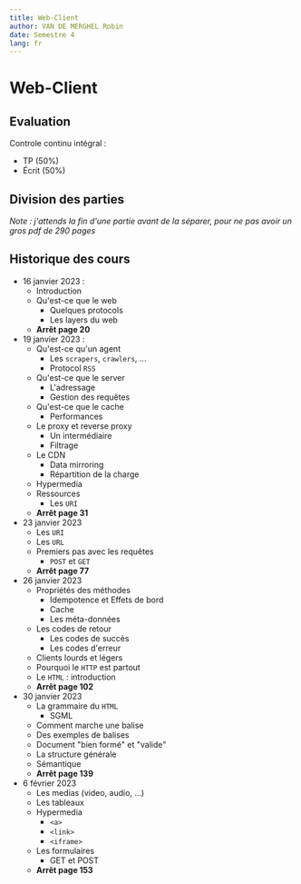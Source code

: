 ```yaml
---
title: Web-Client
author: VAN DE MERGHEL Robin
date: Semestre 4
lang: fr
---
```


# Web-Client

## Evaluation

Controle continu intégral :
- TP (50%)
- Écrit (50%)

## Division des parties

*Note : j'attends la fin d'une partie avant de la séparer, pour ne pas avoir un gros pdf de 290 pages*




## Historique des cours

- 16 janvier 2023 :
  - Introduction
  - Qu'est-ce que le web
    - Quelques protocols
    - Les layers du web
  - **Arrêt page 20**
- 19 janvier 2023 :
  - Qu'est-ce qu'un agent
    - Les `scrapers`, `crawlers`, ...
    - Protocol `RSS`
  - Qu'est-ce que le server
    - L'adressage
    - Gestion des requêtes
  - Qu'est-ce que le cache
    - Performances
  - Le proxy et reverse proxy
    - Un intermédiaire
    - Filtrage
  - Le CDN
    - Data mirroring
    - Répartition de la charge
  - Hypermedia
  - Ressources
    - Les `URI`
  - **Arrêt page 31**
- 23 janvier 2023
  - Les `URI`
  - Les `URL`
  - Premiers pas avec les requêtes
    - `POST` et `GET`
  - **Arrêt page 77**
- 26 janvier 2023
  - Propriétés des méthodes
    - Idempotence et Effets de bord
    - Cache
    - Les méta-données
  - Les codes de retour
    - Les codes de succès
    - Les codes d'erreur
  - Clients lourds et légers
  - Pourquoi le `HTTP` est partout
  - Le `HTML` : introduction
  - **Arrêt page 102**
- 30 janvier 2023
  - La grammaire du `HTML`
    - SGML
  - Comment marche une balise
  - Des exemples de balises
  - Document "bien formé" et "valide"
  - La structure générale
  - Sémantique
  - **Arrêt page 139**
- 6 février 2023
  - Les medias (video, audio, ...)
  - Les tableaux
  - Hypermedia
    - `<a>`
    - `<link>`
    - `<iframe>`
  - Les formulaires
    - GET et POST
  - **Arrêt page 153**